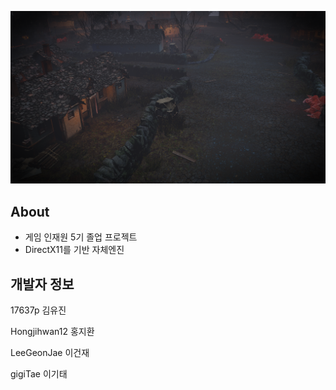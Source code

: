 ![Image.png](https://github.com/17637p/FourQuest/blob/main/image.png)

## About
+ 게임 인재원 5기 졸업 프로젝트
+ DirectX11를 기반 자체엔진 

## 개발자 정보 
17637p 김유진

Hongjihwan12 홍지환

LeeGeonJae 이건재

gigiTae 이기태



